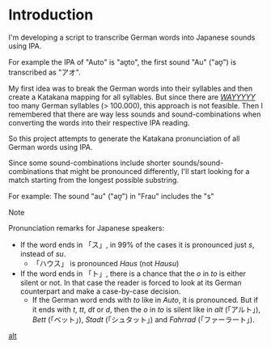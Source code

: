 # Introduction
I'm developing a script to transcribe German words into Japanese sounds using IPA. 

For example the IPA of "Auto" is "aʊ̯to", the first sound "Au" ("aʊ̯") is transcribed as "アオ". 

My first idea was to break the German words into their syllables and then create a Katakana mapping for all syllables. 
But since there are [*WAYYYYY*](https://german.stackexchange.com/questions/70223/how-many-different-syllables-does-the-german-language-have "How many different syllables does the German language have?") 
too many German syllables (> 100.000), this approach is not feasible. 
Then I remembered that there are way less sounds and sound-combinations when converting the words into their respective 
IPA reading.

So this project attempts to generate the Katakana pronunciation of all German words using IPA.

Since some sound-combinations include shorter sounds/sound-combinations that might be pronounced differently, I'll start
looking for a match starting from the longest possible substring.

For example: The sound  "au" ("aʊ̯") in "Frau" includes the "s"

> [!NOTE]
> Pronunciation remarks for Japanese speakers:
- If the word ends in 「ス」, in 99% of the cases it is pronounced just *s*, instead of *su*.
  - 「ハウス」 is pronounced *Haus*
    (not *Hausu*)
- If the word ends in 「ト」, there is a chance that the *o* in *to* is either silent or not. In that case the reader
is forced to look at its German counterpart and make a case-by-case decision.
  - If the German word ends with *to* like in *Auto*, it is pronounced. But if it ends with *t*, *tt*, *dt* or *d*, then
  the *o* in *to* is silent like in *alt* (「アルト」), *Bett* (「ベット」), *Stadt* (「シュタット」) and *Fahrrad* 
  (「ファーラート」).



[alt](https://github.com/user-attachments/assets/6cbc6337-6594-4651-809a-08ecce93a1b3)



